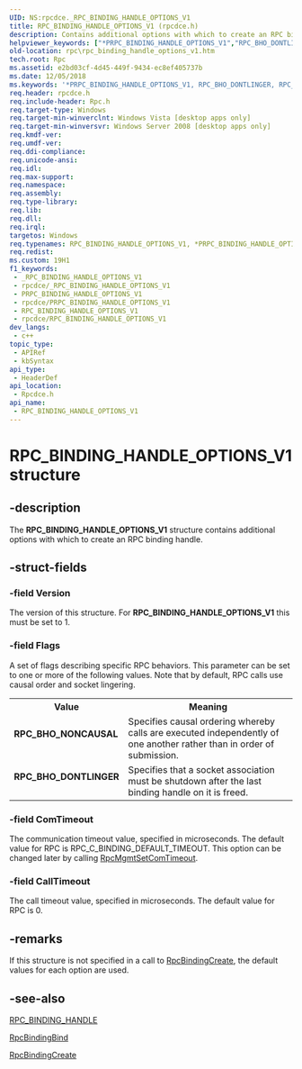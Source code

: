 ```yaml
---
UID: NS:rpcdce._RPC_BINDING_HANDLE_OPTIONS_V1
title: RPC_BINDING_HANDLE_OPTIONS_V1 (rpcdce.h)
description: Contains additional options with which to create an RPC binding handle.
helpviewer_keywords: ["*PRPC_BINDING_HANDLE_OPTIONS_V1","RPC_BHO_DONTLINGER","RPC_BHO_NONCAUSAL","RPC_BINDING_HANDLE_OPTIONS","RPC_BINDING_HANDLE_OPTIONS structure [RPC]","RPC_BINDING_HANDLE_OPTIONS_V1","RPC_BINDING_HANDLE_OPTIONS_V1 structure [RPC]","rpc.rpc_binding_handle_options_v1","rpcdce/RPC_BINDING_HANDLE_OPTIONS","rpcdce/RPC_BINDING_HANDLE_OPTIONS_V1"]
old-location: rpc\rpc_binding_handle_options_v1.htm
tech.root: Rpc
ms.assetid: e2bd03cf-4d45-449f-9434-ec8ef405737b
ms.date: 12/05/2018
ms.keywords: '*PRPC_BINDING_HANDLE_OPTIONS_V1, RPC_BHO_DONTLINGER, RPC_BHO_NONCAUSAL, RPC_BINDING_HANDLE_OPTIONS, RPC_BINDING_HANDLE_OPTIONS structure [RPC], RPC_BINDING_HANDLE_OPTIONS_V1, RPC_BINDING_HANDLE_OPTIONS_V1 structure [RPC], rpc.rpc_binding_handle_options_v1, rpcdce/RPC_BINDING_HANDLE_OPTIONS, rpcdce/RPC_BINDING_HANDLE_OPTIONS_V1'
req.header: rpcdce.h
req.include-header: Rpc.h
req.target-type: Windows
req.target-min-winverclnt: Windows Vista [desktop apps only]
req.target-min-winversvr: Windows Server 2008 [desktop apps only]
req.kmdf-ver: 
req.umdf-ver: 
req.ddi-compliance: 
req.unicode-ansi: 
req.idl: 
req.max-support: 
req.namespace: 
req.assembly: 
req.type-library: 
req.lib: 
req.dll: 
req.irql: 
targetos: Windows
req.typenames: RPC_BINDING_HANDLE_OPTIONS_V1, *PRPC_BINDING_HANDLE_OPTIONS_V1
req.redist: 
ms.custom: 19H1
f1_keywords:
 - _RPC_BINDING_HANDLE_OPTIONS_V1
 - rpcdce/_RPC_BINDING_HANDLE_OPTIONS_V1
 - PRPC_BINDING_HANDLE_OPTIONS_V1
 - rpcdce/PRPC_BINDING_HANDLE_OPTIONS_V1
 - RPC_BINDING_HANDLE_OPTIONS_V1
 - rpcdce/RPC_BINDING_HANDLE_OPTIONS_V1
dev_langs:
 - c++
topic_type:
 - APIRef
 - kbSyntax
api_type:
 - HeaderDef
api_location:
 - Rpcdce.h
api_name:
 - RPC_BINDING_HANDLE_OPTIONS_V1
---
```


# RPC_BINDING_HANDLE_OPTIONS_V1 structure


## -description

The <b>RPC_BINDING_HANDLE_OPTIONS_V1</b> structure contains additional options with which to create an RPC binding handle.

## -struct-fields

### -field Version

The version of this structure. For <b>RPC_BINDING_HANDLE_OPTIONS_V1</b> this must be set to 1.

### -field Flags

A set of flags describing specific RPC behaviors. This parameter can be set to one or more of the following values. Note that by default, RPC calls use causal order and socket lingering.

<table>
<tr>
<th>Value</th>
<th>Meaning</th>
</tr>
<tr>
<td width="40%"><a id="RPC_BHO_NONCAUSAL"></a><a id="rpc_bho_noncausal"></a><dl>
<dt><b>RPC_BHO_NONCAUSAL</b></dt>
</dl>
</td>
<td width="60%">
Specifies causal ordering whereby calls are executed independently of one another rather than in order of submission.

</td>
</tr>
<tr>
<td width="40%"><a id="RPC_BHO_DONTLINGER"></a><a id="rpc_bho_dontlinger"></a><dl>
<dt><b>RPC_BHO_DONTLINGER</b></dt>
</dl>
</td>
<td width="60%">
Specifies that a socket association must be shutdown after the last binding handle on it is freed.

</td>
</tr>
</table>

### -field ComTimeout

The communication timeout value, specified in microseconds. The default value for RPC is RPC_C_BINDING_DEFAULT_TIMEOUT. This option can be changed later by calling <a href="/windows/desktop/api/rpcdce/nf-rpcdce-rpcmgmtsetcomtimeout">RpcMgmtSetComTimeout</a>.

### -field CallTimeout

The call timeout value, specified in microseconds. The default value for RPC is 0.

## -remarks

If this structure is not specified in a call to <a href="/windows/desktop/api/rpcdce/nf-rpcdce-rpcbindingcreatea">RpcBindingCreate</a>, the default values for each option are used.

## -see-also

<a href="/windows/desktop/Rpc/rpc-binding-handle">RPC_BINDING_HANDLE</a>



<a href="/windows/desktop/api/rpcasync/nf-rpcasync-rpcbindingbind">RpcBindingBind</a>



<a href="/windows/desktop/api/rpcdce/nf-rpcdce-rpcbindingcreatea">RpcBindingCreate</a>